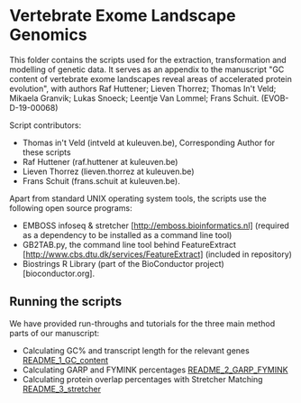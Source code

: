 # Vertebrate Exome Landscape Genomics

This folder contains the scripts used for the extraction, transformation and modelling of genetic data. It serves as an appendix to the manuscript "GC content of vertebrate exome landscapes reveal areas of accelerated protein evolution", with authors Raf Huttener; Lieven Thorrez; Thomas In't Veld; Mikaela Granvik; Lukas Snoeck; Leentje Van Lommel; Frans Schuit. (EVOB-D-19-00068)


Script contributors:
- Thomas in't Veld (intveld at kuleuven.be), Corresponding Author for these scripts
- Raf Huttener (raf.huttener at kuleuven.be)
- Lieven Thorrez (lieven.thorrez at kuleuven.be)
- Frans Schuit (frans.schuit at kuleuven.be).


Apart from standard UNIX operating system tools, the scripts use the following open source programs:

- EMBOSS infoseq & stretcher [http://emboss.bioinformatics.nl] (required as a dependency to be installed as a command line tool)
- GB2TAB.py, the command line tool behind FeatureExtract [http://www.cbs.dtu.dk/services/FeatureExtract]  (included in repository)
- Biostrings R Library (part of the BioConductor project) [bioconductor.org].

## Running the scripts

We have provided run-throughs and tutorials for the three main method parts of our manuscript:

- Calculating GC% and transcript length for the relevant genes [README_1_GC_content](https://github.com/thomasintveld/vertebrate-landscapes-genomics/blob/master/scripts/README_1_GC_content.md)
- Calculating GARP and FYMINK percentages [README_2_GARP_FYMINK](https://github.com/thomasintveld/vertebrate-landscapes-genomics/blob/master/scripts/README_2_GARP_FYMINK.md)
- Calculating protein overlap percentages with Stretcher Matching [README_3_stretcher](https://github.com/thomasintveld/vertebrate-landscapes-genomics/blob/master/scripts/README_3_stretcher.md)


